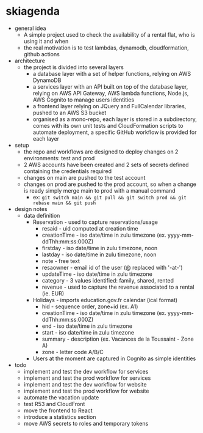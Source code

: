 # skiagenda
* general idea
    * A simple project used to check the availability of a rental flat, who is using it and when
    * the real motivation is to test lambdas, dynamodb, cloudformation, github actions
* architecture
    * the project is divided into several layers
        * a database layer with a set of helper functions, relying on AWS DynamoDB
        * a services layer with an API built on top of the database layer, relying on AWS API Gateway, AWS lambda functions, Node.js, AWS Cognito to manage users identities
        * a frontend layer relying on JQuery and FullCalendar libraries, pushed to an AWS S3 bucket
        * organised as a mono-repo, each layer is stored in a subdirectory, comes with its own unit tests and CloudFormation scripts to automate deployment, a specific GitHub workflow is provided for each layer
* setup
    * the repo and workflows are designed to deploy changes on 2 environments: test and prod
    * 2 AWS accounts have been created and 2 sets of secrets defined containing the credentials required
    * changes on main are pushed to the test account
    * changes on prod are pushed to the prod account, so when a change is ready simply merge main to prod with a manual command
        * ex: `git switch main && git pull && git switch prod && git rebase main && git push`
* design notes
    * data definition
        * Reservation - used to capture reservations/usage
            * resaid - uid computed at creation time
            * creationTime - iso date/time in zulu timezone (ex. yyyy-mm-ddThh:mm:ss:000Z)
            * firstday - iso date/time in zulu timezone, noon
            * lastday - iso date/time in zulu timezone, noon
            * note - free text
            * resaowner - email id of the user (@ replaced with '-at-')
            * updateTime - iso date/time in zulu timezone
            * category - 3 values identified: family, shared, rented
            * revenue - used to capture the revenue associated to a rental (ie. EUR)
        * Holidays - imports education.gov.fr calendar (ical format)
            * hid - sequence order, zone+id (ex. A1)
            * creationTime - iso date/time in zulu timezone (ex. yyyy-mm-ddThh:mm:ss:000Z)
            * end - iso date/time in zulu timezone
            * start - iso date/time in zulu timezone
            * summary - description (ex. Vacances de la Toussaint - Zone A)
            * zone - letter code A/B/C
        * Users at the moment are captured in Cognito as simple identities
* todo
    * implement and test the dev workflow for services
    * implement and test the prod workflow for services
    * implement and test the dev workflow for website
    * implement and test the prod workflow for website
    * automate the vacation update
    * test R53 and CloudFront
    * move the frontend to React
    * introduce a statistics section
    * move AWS secrets to roles and temporary tokens
